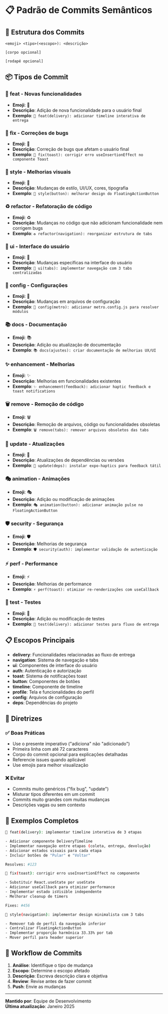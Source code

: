 # 📋 Padrão de Commits Semânticos

## 🎯 **Estrutura dos Commits**

```
<emoji> <tipo>(<escopo>): <descrição>

[corpo opcional]

[rodapé opcional]
```

## 📦 **Tipos de Commit**

### 🚀 **feat** - Novas funcionalidades
- **Emoji**: 🚀
- **Descrição**: Adição de nova funcionalidade para o usuário final
- **Exemplo**: `🚀 feat(delivery): adicionar timeline interativa de entrega`

### 🐛 **fix** - Correções de bugs
- **Emoji**: 🐛
- **Descrição**: Correção de bugs que afetam o usuário final
- **Exemplo**: `🐛 fix(toast): corrigir erro useInsertionEffect no componente Toast`

### 🎨 **style** - Melhorias visuais
- **Emoji**: 🎨
- **Descrição**: Mudanças de estilo, UI/UX, cores, tipografia
- **Exemplo**: `🎨 style(button): melhorar design do FloatingActionButton`

### ♻️ **refactor** - Refatoração de código
- **Emoji**: ♻️
- **Descrição**: Mudanças no código que não adicionam funcionalidade nem corrigem bugs
- **Exemplo**: `♻️ refactor(navigation): reorganizar estrutura de tabs`

### 📱 **ui** - Interface do usuário
- **Emoji**: 📱
- **Descrição**: Mudanças específicas na interface do usuário
- **Exemplo**: `📱 ui(tabs): implementar navegação com 3 tabs centralizadas`

### 🔧 **config** - Configurações
- **Emoji**: 🔧
- **Descrição**: Mudanças em arquivos de configuração
- **Exemplo**: `🔧 config(metro): adicionar metro.config.js para resolver módulos`

### 📚 **docs** - Documentação
- **Emoji**: 📚
- **Descrição**: Adição ou atualização de documentação
- **Exemplo**: `📚 docs(ajustes): criar documentação de melhorias UX/UI`

### ✨ **enhancement** - Melhorias
- **Emoji**: ✨
- **Descrição**: Melhorias em funcionalidades existentes
- **Exemplo**: `✨ enhancement(feedback): adicionar haptic feedback e toast notifications`

### 🗑️ **remove** - Remoção de código
- **Emoji**: 🗑️
- **Descrição**: Remoção de arquivos, código ou funcionalidades obsoletas
- **Exemplo**: `🗑️ remove(tabs): remover arquivos obsoletos das tabs`

### 🔄 **update** - Atualizações
- **Emoji**: 🔄
- **Descrição**: Atualizações de dependências ou versões
- **Exemplo**: `🔄 update(deps): instalar expo-haptics para feedback tátil`

### 🎭 **animation** - Animações
- **Emoji**: 🎭
- **Descrição**: Adição ou modificação de animações
- **Exemplo**: `🎭 animation(button): adicionar animação pulse no FloatingActionButton`

### 🛡️ **security** - Segurança
- **Emoji**: 🛡️
- **Descrição**: Melhorias de segurança
- **Exemplo**: `🛡️ security(auth): implementar validação de autenticação`

### ⚡ **perf** - Performance
- **Emoji**: ⚡
- **Descrição**: Melhorias de performance
- **Exemplo**: `⚡ perf(toast): otimizar re-renderizações com useCallback`

### 🧪 **test** - Testes
- **Emoji**: 🧪
- **Descrição**: Adição ou modificação de testes
- **Exemplo**: `🧪 test(delivery): adicionar testes para fluxo de entrega`

## 📋 **Escopos Principais**

- **delivery**: Funcionalidades relacionadas ao fluxo de entrega
- **navigation**: Sistema de navegação e tabs
- **ui**: Componentes de interface do usuário
- **auth**: Autenticação e autorização
- **toast**: Sistema de notificações toast
- **button**: Componentes de botões
- **timeline**: Componente de timeline
- **profile**: Tela e funcionalidades do perfil
- **config**: Arquivos de configuração
- **deps**: Dependências do projeto

## 🎯 **Diretrizes**

### ✅ **Boas Práticas**
- Use o presente imperativo ("adiciona" não "adicionado")
- Primeira linha com até 72 caracteres
- Corpo do commit opcional para explicações detalhadas
- Referencie issues quando aplicável
- Use emojis para melhor visualização

### ❌ **Evitar**
- Commits muito genéricos ("fix bug", "update")
- Misturar tipos diferentes em um commit
- Commits muito grandes com muitas mudanças
- Descrições vagas ou sem contexto

## 📝 **Exemplos Completos**

```bash
🚀 feat(delivery): implementar timeline interativa de 3 etapas

- Adicionar componente DeliveryTimeline
- Implementar navegação entre etapas (coleta, entrega, devolução)
- Adicionar estados visuais para cada etapa
- Incluir botões de "Pular" e "Voltar"

Resolves: #123
```

```bash
🐛 fix(toast): corrigir erro useInsertionEffect no componente

- Substituir React.useState por useState
- Adicionar useCallback para otimizar performance
- Implementar estado isVisible independente
- Melhorar cleanup de timers

Fixes: #456
```

```bash
🎨 style(navigation): implementar design minimalista com 3 tabs

- Remover tab de perfil da navegação inferior
- Centralizar FloatingActionButton
- Implementar proporção harmônica 33.33% por tab
- Mover perfil para header superior

```

## 🔄 **Workflow de Commits**

1. **Análise**: Identifique o tipo de mudança
2. **Escopo**: Determine o escopo afetado
3. **Descrição**: Escreva descrição clara e objetiva
4. **Review**: Revise antes de fazer commit
5. **Push**: Envie as mudanças

---

**Mantido por**: Equipe de Desenvolvimento  
**Última atualização**: Janeiro 2025 
